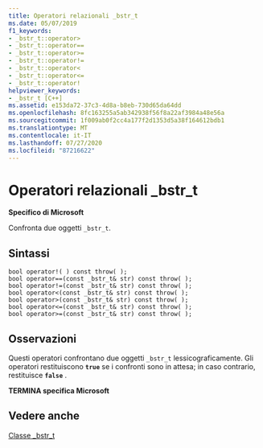 ```yaml
---
title: Operatori relazionali _bstr_t
ms.date: 05/07/2019
f1_keywords:
- _bstr_t::operator>
- _bstr_t::operator==
- _bstr_t::operator>=
- _bstr_t::operator!=
- _bstr_t::operator<
- _bstr_t::operator<=
- _bstr_t::operator!
helpviewer_keywords:
- _bstr_t [C++]
ms.assetid: e153da72-37c3-4d8a-b8eb-730d65da64dd
ms.openlocfilehash: 8fc163255a5ab342938f56f8a22af3984a48e56a
ms.sourcegitcommit: 1f009ab0f2cc4a177f2d1353d5a38f164612bdb1
ms.translationtype: MT
ms.contentlocale: it-IT
ms.lasthandoff: 07/27/2020
ms.locfileid: "87216622"
---
```

# <a name="_bstr_t-relational-operators"></a>Operatori relazionali _bstr_t

**Specifico di Microsoft**

Confronta due oggetti `_bstr_t`.

## <a name="syntax"></a>Sintassi

```
bool operator!( ) const throw( );
bool operator==(const _bstr_t& str) const throw( );
bool operator!=(const _bstr_t& str) const throw( );
bool operator<(const _bstr_t& str) const throw( );
bool operator>(const _bstr_t& str) const throw( );
bool operator<=(const _bstr_t& str) const throw( );
bool operator>=(const _bstr_t& str) const throw( );
```

## <a name="remarks"></a>Osservazioni

Questi operatori confrontano due oggetti `_bstr_t` lessicograficamente. Gli operatori restituiscono **`true`** se i confronti sono in attesa; in caso contrario, restituisce **`false`** .

**TERMINA specifica Microsoft**

## <a name="see-also"></a>Vedere anche

[Classe _bstr_t](../cpp/bstr-t-class.md)
